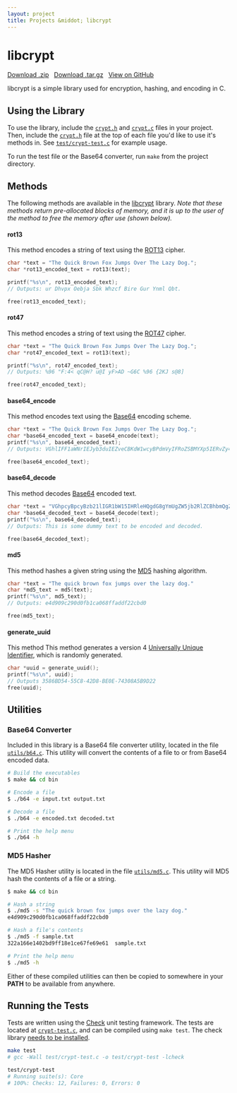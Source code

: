 ```yaml
---
layout: project
title: Projects &middot; libcrypt
---
```


# libcrypt

<i class="icon-cloud-download"></i> <a href="https://github.com/caseyscarborough/libcrypt/zipball/master">Download .zip</a> &nbsp; 
<i class="icon-cloud-download"></i> <a href="https://github.com/caseyscarborough/libcrypt/tarball/master">Download .tar.gz</a> &nbsp; 
<i class="icon-github"></i> <a href="https://github.com/caseyscarborough/libcrypt">View on GitHub</a>

libcrypt is a simple library used for encryption, hashing, and encoding in C.

## Using the Library

To use the library, include the [`crypt.h`](https://github.com/caseyscarborough/libcrypt/blob/master/src/crypt.h) and [`crypt.c`](https://github.com/caseyscarborough/libcrypt/blob/master/src/crypt.c) files in your project. Then, include the [`crypt.h`](https://github.com/caseyscarborough/libcrypt/blob/master/src/crypt.h) file at the top of each file you'd like to use it's methods in. See [`test/crypt-test.c`](https://github.com/caseyscarborough/libcrypt/blob/master/test/crypt-test.c) for example usage.

To run the test file or the Base64 converter, run `make` from the project directory.

## Methods

The following methods are available in the [libcrypt](https://github.com/caseyscarborough/libcrypt) library. _Note that these methods return pre-allocated blocks of memory, and it is up to the user of the method to free the memory after use (shown below)._

#### rot13

This method encodes a string of text using the [ROT13](http://en.wikipedia.org/wiki/ROT13) cipher.

```c
char *text = "The Quick Brown Fox Jumps Over The Lazy Dog.";
char *rot13_encoded_text = rot13(text);

printf("%s\n", rot13_encoded_text);
// Outputs: ur Dhvpx Oebja Sbk Whzcf Bire Gur Ynml Qbt.

free(rot13_encoded_text);
```

#### rot47

This method encodes a string of text using the [ROT47](http://en.wikipedia.org/wiki/ROT47#Variants) cipher.

```c
char *text = "The Quick Brown Fox Jumps Over The Lazy Dog.";
char *rot47_encoded_text = rot13(text);

printf("%s\n", rot47_encoded_text);
// Outputs: %96 "F:4< qC@H? u@I yF>AD ~G6C %96 {2KJ s@8]

free(rot47_encoded_text);
```

#### base64_encode

This method encodes text using the [Base64](http://en.wikipedia.org/wiki/Base64) encoding scheme.

```c
char *text = "The Quick Brown Fox Jumps Over The Lazy Dog.";
char *base64_encoded_text = base64_encode(text);
printf("%s\n", base64_encoded_text);
// Outputs: VGhlIFF1aWNrIEJyb3duIEZveCBKdW1wcyBPdmVyIFRoZSBMYXp5IERvZy4=

free(base64_encoded_text);
```

#### base64_decode

This method decodes [Base64](http://en.wikipedia.org/wiki/Base64) encoded text.

```c
char *text = "VGhpcyBpcyBzb21lIGR1bW15IHRleHQgdG8gYmUgZW5jb2RlZCBhbmQgZGVjb2RlZC4=";
char *base64_decoded_text = base64_decode(text);
printf("%s\n", base64_decoded_text);
// Outputs: This is some dummy text to be encoded and decoded.

free(base64_decoded_text);
```

#### md5

This method hashes a given string using the [MD5](http://en.wikipedia.org/wiki/MD5) hashing algorithm.

```c
char *text = "The quick brown fox jumps over the lazy dog."
char *md5_text = md5(text);
printf("%s\n", md5_text);
// Outputs: e4d909c290d0fb1ca068ffaddf22cbd0

free(md5_text);
```

#### generate_uuid

This method This method generates a version 4 [Universally Unique Identifier](http://en.wikipedia.org/wiki/Universally_unique_identifier#Version_4_.28random.29), which is randomly generated.

```c
char *uuid = generate_uuid();
printf("%s\n", uuid);
// Outputs 3586BD54-55C8-42D8-BE0E-74308A5B9D22
free(uuid);
```

## Utilities

### Base64 Converter

Included in this library is a Base64 file converter utility, located in the file [`utils/b64.c`](https://github.com/caseyscarborough/libcrypt/blob/master/utils/b64.c). This utility will convert the contents of a file to or from Base64 encoded data.

```bash
# Build the executables
$ make && cd bin

# Encode a file
$ ./b64 -e input.txt output.txt

# Decode a file
$ ./b64 -e encoded.txt decoded.txt

# Print the help menu
$ ./b64 -h
```

### MD5 Hasher

The MD5 Hasher utility is located in the file [`utils/md5.c`](https://github.com/caseyscarborough/libcrypt/blob/master/utils/md5.c). This utility will MD5 hash the contents of a file or a string.

```bash
$ make && cd bin

# Hash a string
$ ./md5 -s "The quick brown fox jumps over the lazy dog."
e4d909c290d0fb1ca068ffaddf22cbd0

# Hash a file's contents
$ ./md5 -f sample.txt
322a166e1402bd9ff18e1ce67fe69e61  sample.txt

# Print the help menu
$ ./md5 -h
```

Either of these compiled utilities can then be copied to somewhere in your __PATH__ to be available from anywhere.

## Running the Tests

Tests are written using the [Check](http://check.sourceforge.net/) unit testing framework. The tests are located at [`crypt-test.c`](https://github.com/caseyscarborough/libcrypt/blob/master/test/crypt-test.c), and can be compiled using `make test`. The check library [needs to be installed](http://check.sourceforge.net/web/install.html).

```bash
make test
# gcc -Wall test/crypt-test.c -o test/crypt-test -lcheck

test/crypt-test
# Running suite(s): Core
# 100%: Checks: 12, Failures: 0, Errors: 0
```
